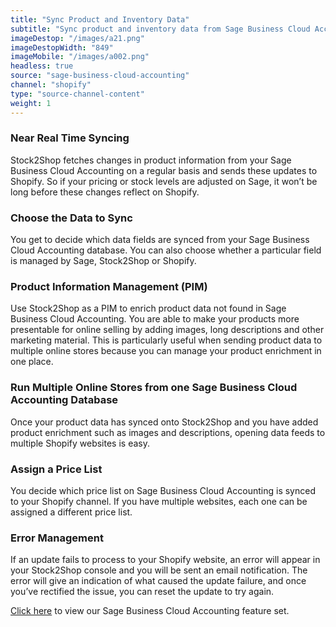 ```yaml
---
title: "Sync Product and Inventory Data"
subtitle: "Sync product and inventory data from Sage Business Cloud Accounting to Shopify."
imageDestop: "/images/a21.png"
imageDestopWidth: "849"
imageMobile: "/images/a002.png"
headless: true
source: "sage-business-cloud-accounting"
channel: "shopify"
type: "source-channel-content"
weight: 1
---
```


### Near Real Time Syncing
Stock2Shop fetches changes in product information from your Sage Business Cloud Accounting on a regular basis and sends these updates to Shopify. So if your pricing or stock levels are adjusted on Sage, it won’t be long before these changes reflect on Shopify.

### Choose the Data to Sync
You get to decide which data fields are synced from your Sage Business Cloud Accounting database. You can also choose whether a particular field is managed by Sage, Stock2Shop or Shopify.

### Product Information Management (PIM)
Use Stock2Shop as a PIM to enrich product data not found in Sage Business Cloud Accounting. You are able to make your products more presentable for online selling by adding images, long descriptions and other marketing material. This is particularly useful when sending product data to multiple online stores because you can manage your product enrichment in one place.

### Run Multiple Online Stores from one Sage Business Cloud Accounting Database
Once your product data has synced onto Stock2Shop and you have added product enrichment such as images and descriptions, opening data feeds to multiple Shopify websites is easy.

### Assign a Price List
You decide which price list on Sage Business Cloud Accounting is synced to your Shopify channel. If you have multiple websites, each one can be assigned a different price list.

### Error Management
If an update fails to process to your Shopify website, an error will appear in your Stock2Shop console and you will be sent an email notification. The error will give an indication of what caused the update failure, and once you’ve rectified the issue, you can reset the update to try again.

[Click here](/help/features/sage-business-cloud-accounting/ "Sage Business Cloud Accounting Features") to view our Sage Business Cloud Accounting feature set.